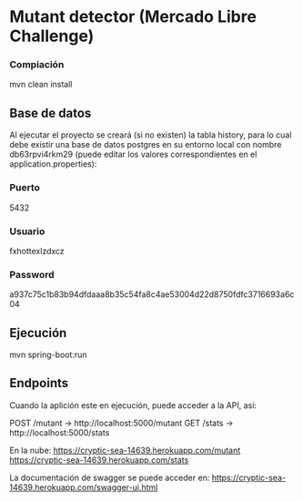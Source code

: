 # Mutant detector (Mercado Libre Challenge)

### Compiación
mvn clean install

## Base de datos
Al ejecutar el proyecto se creará (si no existen) la tabla history, para lo cual debe existir una base de datos
postgres en su entorno local con nombre db63rpvi4rkm29 
(puede editar los valores correspondientes en el application.properties): 

### Puerto
5432
### Usuario
fxhottexlzdxcz
### Password
a937c75c1b83b94dfdaaa8b35c54fa8c4ae53004d22d8750fdfc3716693a6c04

## Ejecución
mvn spring-boot:run

## Endpoints
Cuando la aplición este en ejecución, puede acceder a la API, así:

POST /mutant -> http://localhost:5000/mutant
GET /stats -> http://localhost:5000/stats

En la nube:
https://cryptic-sea-14639.herokuapp.com/mutant
https://cryptic-sea-14639.herokuapp.com/stats

La documentación de swagger se puede acceder en:
https://cryptic-sea-14639.herokuapp.com/swagger-ui.html


 
